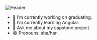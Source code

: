 ![Header](https://github.com/emilyvanakker/profile/blob/655d76179b5b61f7fe3f9bd32fff195c73737ff6/github_banner.png "Header")

- 🔭 I’m currently working on graduating.
- 🌱 I’m currently learning Angular.
- 💬 Ask me about my capstone project.
- 😄 Pronouns: she/her.
